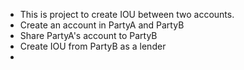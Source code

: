 * This is project to create IOU between two accounts.
* Create an account in PartyA and PartyB
* Share PartyA's account to PartyB
* Create IOU from PartyB as a lender
*